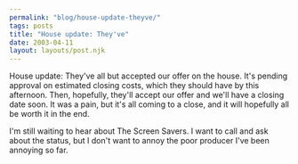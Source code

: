 ```yaml
---
permalink: "blog/house-update-theyve/"
tags: posts
title: "House update: They've"
date: 2003-04-11
layout: layouts/post.njk
---
```


House update: They've all but accepted our offer on the house. It's pending approval on estimated closing costs, which they should have by this afternoon. Then, hopefully, they'll accept our offer and we'll have a closing date soon. It was a pain, but it's all coming to a close, and it will hopefully all be worth it in the end.

I'm still waiting to hear about The Screen Savers. I want to call and ask about the status, but I don't want to annoy the poor producer I've been annoying so far.